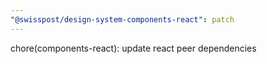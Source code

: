 ```yaml
---
"@swisspost/design-system-components-react": patch
---
```


chore(components-react): update react peer dependencies
